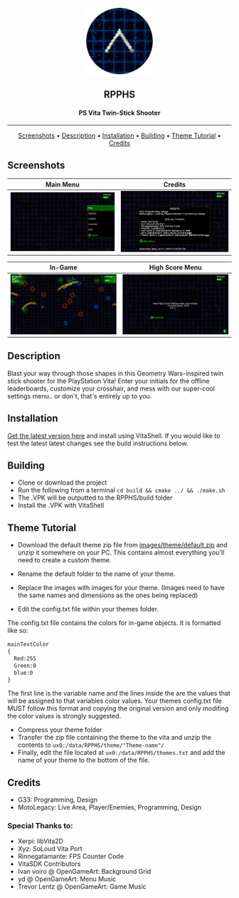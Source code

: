 <p align="center"><img src="readme_img/icon.png" width="150"></p> 
<h2 align="center"><b>RPPHS</b></h2>
<h4 align="center">PS Vita Twin-Stick Shooter</h4>
<hr>
<p align="center">
    <a href="#screenshots">Screenshots</a> &bull; 
    <a href="#description">Description</a> &bull; 
    <a href="#installation">Installation</a> &bull;
    <a href="#building">Building</a> &bull;
    <a href="#theme-tutorial">Theme Tutorial</a> &bull;
    <a href="#credits">Credits</a>
</p>


## Screenshots
Main Menu                    |  Credits
:---------------------------:|:---------------------------:
![](readme_img/screen2.jpg)  | ![](readme_img/screen3.jpg)

In-Game                      |  High Score Menu
:---------------------------:|:---------------------------:
![](readme_img/screen.jpg)   | ![](readme_img/screen1.jpg)

## Description
Blast your way through those shapes in this Geometry Wars-inspired twin stick shooter for the PlayStation Vita! Enter your initials for the offline leaderboards, customize your crosshair, and mess with our super-cool settings menu.. or don't, that's entirely up to you.

## Installation
<a href="https://github.com/G333333/RPPHS/releases/download/v1.0/RPPHS.vpk">Get the latest version here</a> and install using VitaShell. If you would like to test the latest latest changes see the build instructions below. 

## Building
- Clone or download the project
- Run the following from a terminal `cd build && cmake ../ && ./make.sh`
- The .VPK will be outputted to the RPPHS/build folder
- Install the .VPK with VitaShell

## Theme Tutorial
- Download the default theme zip file from [images/theme/default.zip](https://github.com/G333333/RPPHS/raw/master/images/theme/default.zip) and unzip it somewhere on your PC. This contains almost everything you'll need to create a custom theme.

- Rename the default folder to the name of your theme.

- Replace the images with images for your theme. (Images need to have the same names and dimensions as the ones being replaced)

- Edit the config.txt file within your themes folder. 

The config.txt file contains the colors for in-game objects. It is formatted like so:
```
mainTextColor
{
  Red:255
  Green:0
  blue:0
}
```
The first line is the variable name and the lines inside the are the values that will be assigned to that variables color values. Your themes config.txt file MUST follow this format and copying the original version and only modifing the color values is strongly suggested.

- Compress your theme folder
- Transfer the zip file containing the theme to the vita and unzip the contents to `ux0:/data/RPPHS/theme/"Theme-name"/`
- Finally, edit the file located at `ux0:/data/RPPHS/themes.txt` and add the name of your theme to the bottom of the file.

## Credits
* G33: Programming, Design
* MotoLegacy: Live Area, Player/Enemies, Programming, Design

### Special Thanks to:
* Xerpi: libVita2D
* Xyz: SoLoud Vita Port
* Rinnegatamante: FPS Counter Code
* VitaSDK Contributors
* Ivan voiro @ OpenGameArt: Background Grid
* yd @ OpenGameArt: Menu Music
* Trevor Lentz @ OpenGameArt: Game Music
